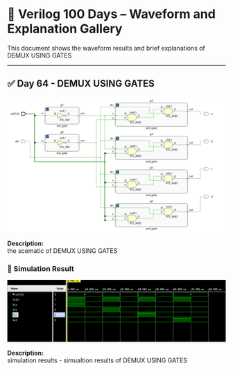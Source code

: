 
# 📘 Verilog 100 Days – Waveform and Explanation Gallery

This document shows the waveform results and brief explanations of  DEMUX USING GATES

---

## ✅ Day 64 - DEMUX USING GATES

 

![barrel shifter](./images/demuxusinggates.png)

**Description:**  
  the scematic of DEMUX USING GATES



### 🔬 Simulation Result

![Simulation Waveform](./images/demuxusingates.png)

**Description:**  
simulation results - 
simualtion results of DEMUX USING GATES

